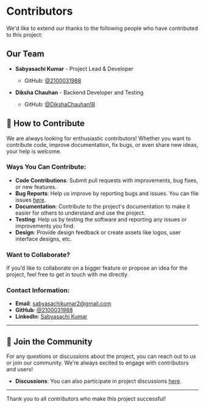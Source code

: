 # Contributors

We'd like to extend our thanks to the following people who have contributed to this project:

## Our Team
- **Sabyasachi Kumar** - Project Lead & Developer
  - GitHub: [@2100031988](https://github.com/2100031988)

- **Diksha Chauhan** - Backend Developer and Testing
  - GitHub: [@DikshaChauhan18](https://github.com/DikshaChauhan18)


## 🤝 How to Contribute

We are always looking for enthusiastic contributors! Whether you want to contribute code, improve documentation, fix bugs, or even share new ideas, your help is welcome.

### Ways You Can Contribute:
- **Code Contributions**: Submit pull requests with improvements, bug fixes, or new features.
- **Bug Reports**: Help us improve by reporting bugs and issues. You can file issues [here](https://github.com/2100031988/Autism-Spectrum-Disorder-Detection-and-Analysis/issues).
- **Documentation**: Contribute to the project's documentation to make it easier for others to understand and use the project.
- **Testing**: Help us by testing the software and reporting any issues or improvements you find.
- **Design**: Provide design feedback or create assets like logos, user interface designs, etc.

### Want to Collaborate?
If you’d like to collaborate on a bigger feature or propose an idea for the project, feel free to get in touch with me directly.

### Contact Information:
- **Email**: sabyasachikumar2@gmail.com
- **GitHub**: [@2100031988](https://github.com/2100031988)
- **LinkedIn**: [Sabyasachi Kumar](https://www.linkedin.com/in/sabyasachi-kumar-5a423b226/)

---

## 👥 Join the Community

For any questions or discussions about the project, you can reach out to us or join our community. We're always excited to engage with contributors and users!

- **Discussions**: You can also participate in project discussions [here](https://github.com/2100031988/Autism-Spectrum-Disorder-Detection-and-Analysis/discussions).

---

Thank you to all contributors who make this project successful!
